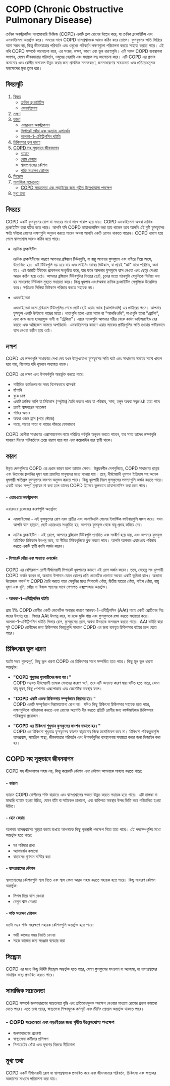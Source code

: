 # COPD (Chronic Obstructive Pulmonary Disease)

ক্রনিক অবস্ট্রাকটিভ পালমোনারি ডিজিজ (COPD) একটি গ্রুপ রোগের উল্লেখ করে, যা ক্রনিক ব্রংকাইটিস এবং এমফাইসেমা অন্তর্ভুক্ত করে। সময়ের সাথে COPD শ্বাসপ্রশ্বাসকে আরও কঠিন করে তোলে। ফুসফুসের ক্ষতি ফিরিয়ে আনা সম্ভব নয়, কিন্তু জীবনযাত্রার পরিবর্তন এবং ওষুধের পরিবর্তন লক্ষণগুলো পরিচালনা করতে সাহায্য করতে পারে। এই নথি COPD সম্পর্কে আলোচনা করে, এর সংজ্ঞা, লক্ষণ, কারণ এবং ভুল ধারণাগুলি। এটি সফল COPD ব্যবস্থাপনা অপশন, যেমন জীবনযাত্রার পরিবর্তন, ওষুধের থেরাপি এবং সহায়ক যত্ন আলোচনা করে। এটি COPD এর প্রভাব কমানোর এবং রোগীর ফলাফল উন্নত করার জন্য প্রাথমিক সনাক্তকরণ, জনসাধারণের সচেতনতা এবং প্রতিরোধমূলক হস্তক্ষেপের মূল্য তুলে ধরে।

## বিষয়সূচি

1. [বিষয়ে](#বিষয়ে)
    - [ক্রনিক ব্রংকাইটিস](#ক্রনিক-ব্রংকাইটিস)
    - [এমফাইসেমা](#এমফাইসেমা)
2. [লক্ষণ](#লক্ষণ)
3. [কারণ](#কারণ)
    - [এয়ারওয়ে অবস্ট্রাকশন](#এয়ারওয়ে-অবস্ট্রাকশন)
    - [সিগারেট ধোঁয়া এবং অন্যান্য এলার্জেন](#সিগারেট-ধোঁয়া-এবং-অন্যান্য-এলার্জেন)
    - [আলফা-1-এন্টিট্রিপসিন ঘাটতি](#আলফা-1-এন্টিট্রিপসিন-ঘাটতি)
4. [চিকিৎসার ভুল ধারণা](#চিকিৎসার-ভুল-ধারণা)
5. [COPD সহ সুস্থভাবে জীবনযাপন](#copd-সহ-সুস্থভাবে-জীবনযাপন)
    - [ব্যায়াম](#ব্যায়াম)
    - [হোম কেয়ার](#হোম-কেয়ার)
    - [শ্বাসপ্রশ্বাসের কৌশল](#শ্বাসপ্রশ্বাসের-কৌশল)
    - [শক্তি সংরক্ষণ কৌশল](#শক্তি-সংরক্ষণ-কৌশল)
6. [সিন্ড্রোম](#সিন্ড্রোম)
7. [সামাজিক সচেতনতা](#সামাজিক-সচেতনতা)
    - [COPD সচেতনতা এবং লড়াইয়ের জন্য গৃহীত উল্লেখযোগ্য পদক্ষেপ](#copd-সচেতনতা-এবং-লড়াইয়ের-জন্য-গৃহীত-উল্লেখযোগ্য-পদক্ষেপ)
8. [মুখ্য তথ্য](#মুখ্য-তথ্য)

## বিষয়য়ে

COPD একটি ফুসফুসের রোগ যা সময়ের সাথে সাথে খারাপ হয়ে যায়। COPD এমফাইসেমা অথবা ক্রনিক ব্রংকাইটিস দ্বারা ঘটিত হতে পারে। আপনি যদি COPD ডায়াগনোসিস করা হয়ে থাকেন তবে আপনি এই দুটি ফুসফুসের ক্ষতি ঘটানো রোগের লক্ষণগুলি অনুভব করতে পারেন অথবা আপনি একটি রোগও থাকতে পারেন। COPD খারাপ হয়ে গেলে শ্বাসপ্রশ্বাস আরও কঠিন হতে পারে।

- ক্রনিক ব্রংকাইটিস

    ক্রনিক ব্রংকাইটিসের কারণে আপনার ব্রঙ্কিয়াল টিউবগুলি, যা বায়ু আপনার ফুসফুসে এবং বাইরে নিয়ে আসে, উত্তেজিত হয়। এই টিউবগুলি বড় হয়ে যায় এবং লাইনিং বরাবর মিউকাস, যা প্রায়ই "স্নট" নামে পরিচিত, জমা হয়। এই জমাটি টিউবের প্রবেশপথ সংকুচিত করে, যার ফলে আপনার ফুসফুসে শ্বাস নেওয়া এবং ছেড়ে দেওয়া আরও কঠিন হয়ে ওঠে। আপনার ব্রঙ্কিয়াল টিউবগুলির ভিতরে ছোট, চুলের মতো গঠনগুলি যেগুলিকে সিলিয়া বলা হয় সাধারণত মিউকাস মুছতে সহায়তা করে। কিন্তু ধূমপান এবং/অথবা ক্রনিক ব্রংকাইটিস সেগুলিকে উত্তেজিত করে। ক্ষতিগ্রস্ত সিলিয়া মিউকাস পরিষ্কার করতে সহায়ক নয়।

- এমফাইসেমা

    এমফাইসেমা হলো ব্রঙ্কিয়াল টিউবগুলির শেষে ছোট ছোট এয়ার স্যাক (আলভিওলি) এর প্রাচীরের পতন। আপনার ফুসফুস একটি উল্টানো গাছের মতো। পাতাগুলি হলো এয়ার স্যাক বা "আলভিওলি", শাখাগুলি হলো "ব্রোন্কি", এবং কান্ড হলো হাওয়াযুক্ত নালী বা "ট্রেকিয়া"। এয়ার স্যাকগুলি আপনার শরীর থেকে কার্বন ডাইঅক্সাইড বের করতে এবং অক্সিজেন আনতে অপরিহার্য। এমফাইসেমার কারণে এয়ার স্যাকের প্রাচীরগুলির ক্ষতি হওয়ায় গভীরভাবে শ্বাস নেওয়া কঠিন হয়ে ওঠে।

## লক্ষণ

COPD এর লক্ষণগুলি সাধারণত দেখা দেয় যখন উল্লেখযোগ্য ফুসফুসের ক্ষতি ঘটে এবং সাধারণত সময়ের সাথে খারাপ হয়ে যায়, বিশেষত যদি ধূমপান অব্যাহত থাকে।

COPD এর লক্ষণ এবং উপসর্গগুলি অন্তর্ভুক্ত করতে পারে:

- শারীরিক কার্যকলাপের সময় বিশেষভাবে শ্বাসকষ্ট
- হাঁপানি
- বুকে চাপ
- একটি ক্রনিক কাশি যা মিউকাস (স্পুটাম) তৈরি করতে পারে যা পরিষ্কার, সাদা, হলুদ অথবা সবুজish হতে পারে
- প্রায়ই শ্বাসযন্ত্রের সংক্রমণ
- শক্তির অভাব
- অযথা ওজন হ্রাস (পরে স্টেজে)
- পায়ে, পায়ের পাতা বা পায়ের পাঁজরে ফোলাভাব

COPD রোগীরা সাধারণত এক্সাসারবেশন নামে পরিচিত পর্বগুলি অনুভব করতে পারেন, যার সময় তাদের লক্ষণগুলি সাধারণ দিনের পরিবর্তনের চেয়ে খারাপ হয়ে যায় এবং কয়েকদিন ধরে স্থায়ী থাকে।

## কারণ

উন্নত দেশগুলিতে COPD এর প্রধান কারণ হলো তামাক সেবন। উন্নয়নশীল দেশগুলিতে, COPD সাধারণত রান্নার এবং উত্তাপের জ্বালানির দূষণ দ্বারা প্রভাবিত মানুষদের মধ্যে পাওয়া যায়। তবে, দীর্ঘমেয়াদী ধূমপান ইতিহাস সহ অনেক ধূমপায়ী ক্ষতিগ্রস্ত ফুসফুসের ফাংশন অনুভব করতে পারে। কিছু ধূমপায়ী বিরল ফুসফুসের সমস্যাগুলি অর্জন করতে পারে। একটি আরও সম্পূর্ণ মূল্যায়ন না করা হলে তাদের COPD হিসেবে ভুলভাবে ডায়াগনোসিস করা হতে পারে।

#### - এয়ারওয়ে অবস্ট্রাকশন

এয়ারওয়ে ব্লকেজের কারণগুলি অন্তর্ভুক্ত:

- এমফাইসেমা - এই ফুসফুসের রোগ নরম প্রাচীর এবং আলভিওলি সেলের ইলাস্টিক ফাইবারগুলি ধ্বংস করে। যখন আপনি শ্বাস ছাড়েন, ছোট এয়ারওয়ে সংকুচিত হয়, আপনার ফুসফুস থেকে বায়ু প্রবাহ কমিয়ে দেয়।

- ক্রনিক ব্রংকাইটিস - এই রোগে, আপনার ব্রঙ্কিয়াল টিউবগুলি প্রদাহিত এবং সংকীর্ণ হয়ে যায়, এবং আপনার ফুসফুস অতিরিক্ত মিউকাস উৎপন্ন করে, যা সীমিত টিউবগুলিকে ব্লক করতে পারে। আপনি আপনার এয়ারওয়ে পরিষ্কার করতে একটি স্থায়ী কাশি অর্জন করেন।

#### - সিগারেট ধোঁয়া এবং অন্যান্য এলার্জেন

COPD এর বেশিরভাগ রোগী দীর্ঘমেয়াদী সিগারেট ধূমপানের কারণে এই রোগ অর্জন করেন। তবে, যেহেতু সব ধূমপায়ী COPD অর্জন করেন না, অন্যান্য উপাদান যেমন রোগের প্রতি জেনেটিক প্রবণতা সম্ভবত একটি ভূমিকা রাখে। অন্যান্য উত্তেজক পদার্থ যা COPD তৈরি করতে পারে সেগুলির মধ্যে সিগারেট ধোঁয়া, দ্বিতীয় হাতের ধোঁয়া, পাইপ ধোঁয়া, বায়ু দূষণ এবং ধূলি, ধোঁয়া বা বিষাক্ত গ্যাসের সাথে পেশাগত এক্সপোজার অন্তর্ভুক্ত।

#### - আলফা-1-এন্টিট্রিপসিন ঘাটতি

প্রায় 1% COPD রোগীর একটি জেনেটিক অবস্থার কারণে আলফা-1-এন্টিট্রিপসিন (AAt) নামে একটি প্রোটিনের নিম্ন স্তরের উৎপন্ন হয়। লিভার AAt উৎপন্ন করে, যা রক্তে মুক্তি পায় এবং ফুসফুসকে রক্ষা করতে সহায়তা করে। আলফা-1-এন্টিট্রিপসিন ঘাটতি লিভার রোগ, ফুসফুসের রোগ, অথবা উভয়কে ফলস্বরূপ করতে পারে। AAt ঘাটতি দ্বারা সৃষ্ট COPD রোগীদের জন্য চিকিত্সার বিকল্পগুলি সাধারণ COPD এর জন্য ব্যবহৃত চিকিত্সার বাইরে চলে যেতে পারে।

## চিকিৎসার ভুল ধারণা

যতটা সম্ভব গুরুত্বপূর্ণ, কিছু ভুল ধারণা COPD এর চিকিৎসার সাথে সম্পর্কিত হতে পারে। কিছু মূল ভুল ধারণা অন্তর্ভুক্ত:

- **"COPD শুধুমাত্র ধূমপায়ীদের জন্য হয়।"**  
    COPD সম্ভবত দীর্ঘমেয়াদী তামাক সেবনের কারণে ঘটে, তবে এটি অন্যান্য কারণ দ্বারা ঘটিত হতে পারে, যেমন বায়ু দূষণ, কিছু পেশাগত এক্সপোজার এবং জেনেটিক অবস্থার ফলে।

- **"COPD একটি একক চিকিত্সায় সম্পূর্ণভাবে নিরাময় হয়।"**  
    COPD একটি সম্পূর্ণরূপে নিরাময়যোগ্য রোগ নয়। যদিও কিছু চিকিৎসা চিকিত্সার সহায়ক হতে পারে, লক্ষণগুলিকে পরিচালনা করতে এবং রোগের অগ্রগতি ধীর করতে প্রতিটি রোগীর জন্য কাস্টমাইজড চিকিত্সার পরিকল্পনা প্রয়োজন।

- **"COPD এর চিকিৎসা শুধুমাত্র ফুসফুসের ফাংশন বাড়াতে হয়।"**  
    COPD এর চিকিৎসা শুধুমাত্র ফুসফুসের ফাংশন বাড়ানোর দিকে মনোনিবেশ করে না। চিকিৎসা পরিকল্পনাগুলি শ্বাসপ্রশ্বাস, সামগ্রিক স্বাস্থ্য, জীবনযাত্রার পরিবর্তন এবং উপসর্গগুলির ব্যবস্থাপনায় সহায়তা করার জন্য ডিজাইন করা হয়।

## COPD সহ সুস্থভাবে জীবনযাপন

COPD সহ জীবনযাপন সহজ নয়, কিন্তু কয়েকটি কৌশল এবং কৌশল আপনাকে সাহায্য করতে পারে:

#### - ব্যায়াম

ব্যায়াম COPD রোগীদের শক্তি বাড়াতে এবং শ্বাসপ্রশ্বাসের ক্ষমতা উন্নত করতে সহায়ক হতে পারে। এটি হালকা বা মাঝারি ব্যায়াম হওয়া উচিত, যেমন হাঁটা বা সাইকেল চালানো, এবং ব্যক্তিগত অবস্থার উপর ভিত্তি করে পরিচালিত হওয়া উচিত।

#### - হোম কেয়ার

আপনার শ্বাসপ্রশ্বাসের সুস্থতা বজায় রাখতে আপনাকে কিছু গৃহস্থালী পদক্ষেপ নিতে হতে পারে। এই পদক্ষেপগুলির মধ্যে অন্তর্ভুক্ত হতে পারে:

- ঘর পরিষ্কার রাখা
- অ্যালার্জেন কমানো
- বাতাসের গুণমান মনিটর করা

#### - শ্বাসপ্রশ্বাসের কৌশল

শ্বাসপ্রশ্বাসের কৌশলগুলি শ্বাস নিতে এবং শ্বাস ফেলা আরও সহজ করতে সহায়ক হতে পারে। কিছু সাধারণ কৌশল অন্তর্ভুক্ত:

- লিপস দিয়ে শ্বাস নেওয়া
- বেলুন শ্বাস নেওয়া

#### - শক্তি সংরক্ষণ কৌশল

যতটা সম্ভব শক্তি সংরক্ষণে সহায়ক কৌশলগুলি অন্তর্ভুক্ত হতে পারে:

- ভারী কাজের সময় বিরতি নেওয়া
- সহজ কাজের জন্য সরঞ্জাম ব্যবহার করা

## সিন্ড্রোম

COPD এর মধ্যে কিছু নির্দিষ্ট সিন্ড্রোম অন্তর্ভুক্ত হতে পারে, যেমন ফুসফুসের সংক্রমণ বা অ্যাজমা, যা শ্বাসপ্রশ্বাসের সামগ্রিক স্বাস্থ্য প্রভাবিত করতে পারে।

## সামাজিক সচেতনতা

COPD সম্পর্কে জনসাধারণের সচেতনতা বৃদ্ধি এবং প্রতিরোধমূলক পদক্ষেপ নেওয়ার মাধ্যমে রোগের প্রভাব কমানো যেতে পারে। এতে তথ্য প্রচার, স্বাস্থ্যসেবা শিক্ষামূলক কর্মসূচি এবং স্ক্রীনিং প্রোগ্রাম অন্তর্ভুক্ত থাকতে পারে।

### - COPD সচেতনতা এবং লড়াইয়ের জন্য গৃহীত উল্লেখযোগ্য পদক্ষেপ

- জনসাধারণের প্রচারণা
- স্বাস্থ্যসেবা কর্মীদের প্রশিক্ষণ
- সিগারেটের ধোঁয়া এবং দূষণের বিরুদ্ধে নীতিমালা

## মুখ্য তথ্য

COPD একটি দীর্ঘমেয়াদী রোগ যা শ্বাসপ্রশ্বাসকে প্রভাবিত করে এবং জীবনযাত্রার পরিবর্তন, চিকিৎসা এবং স্বাস্থ্যকর অভ্যাসের মাধ্যমে পরিচালনা করা যায়।
